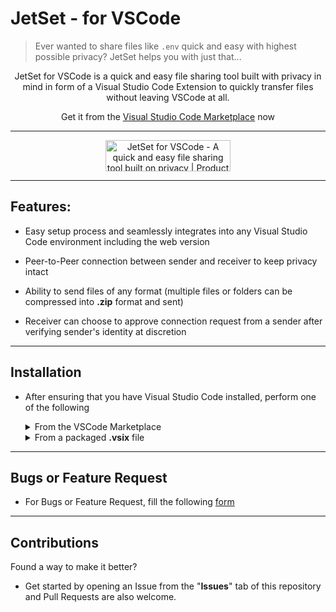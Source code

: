 # **JetSet** - for VSCode

> Ever wanted to share files like `.env` quick and easy with highest possible privacy? JetSet helps you with just that...

<center>JetSet for VSCode is a quick and easy file sharing tool built with privacy in mind in form of a Visual Studio Code Extension to quickly transfer files without leaving VSCode at all.

Get it from the [Visual Studio Code Marketplace](https://marketplace.visualstudio.com/items?itemName=Sudhay.jetset-for-vscode) now

---

<a href="https://www.producthunt.com/posts/jetset-for-vscode?utm_source=badge-featured&utm_medium=badge&utm_souce=badge-jetset-for-vscode" target="_blank"><img src="https://api.producthunt.com/widgets/embed-image/v1/featured.svg?post_id=323494&theme=light" alt="JetSet for VSCode - A quick and easy file sharing tool built on privacy | Product Hunt" style="width: 200px; height: 50px;"/></a>

</center>

---

## Features:

-   Easy setup process and seamlessly integrates into any Visual Studio Code environment including the web version

-   Peer-to-Peer connection between sender and receiver to keep privacy intact

-   Ability to send files of any format (multiple files or folders can be compressed into **.zip** format and sent)

-   Receiver can choose to approve connection request from a sender after verifying sender's identity at discretion

---

## Installation

-   After ensuring that you have Visual Studio Code installed, perform one of the following

    <details>
    <summary>
    From the VSCode Marketplace
    </summary>
    Open VSCode and type [ctrl+p], type [ext install Sudhay.jetset-for-vscode]
    </details>

    <details>
    <summary>
    From a packaged <b>.vsix</b> file
    </summary>

    #### Run this command

    `code --install-extension <<package_name>>.vsix`

    </details>

---

## Bugs or Feature Request

-   For Bugs or Feature Request, fill the following [form](https://forms.gle/o4tbhoxNF2EwLy7e6)

---

## Contributions

Found a way to make it better?

-   Get started by opening an Issue from the "**Issues**" tab of this repository and Pull Requests are also welcome.
